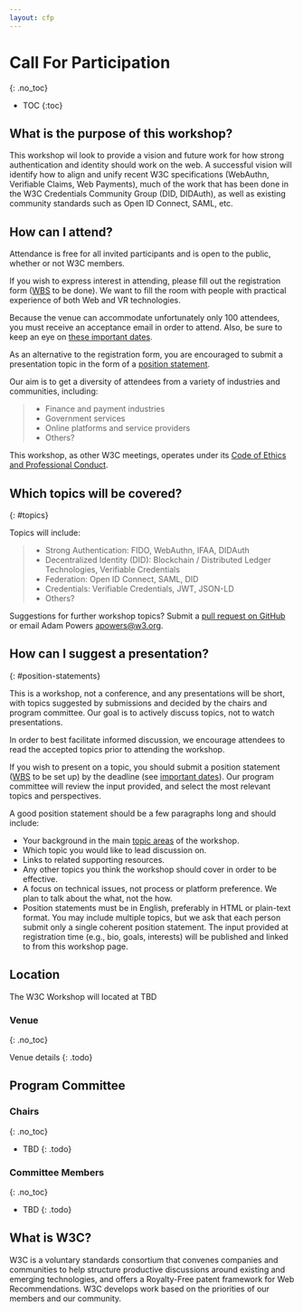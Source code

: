 ```yaml
---
layout: cfp
---
```


# Call For Participation
{: .no_toc}

* TOC
{:toc}

## What is the purpose of this workshop?

This workshop wil look to provide a vision and future work for how strong authentication and identity should work on the web. A successful vision will identify how to align and unify recent W3C specifications (WebAuthn, Verifiable Claims, Web Payments), much of the work that has been done in the W3C Credentials Community Group (DID, DIDAuth), as well as existing community standards such as Open ID Connect, SAML, etc.

## How can I attend?

Attendance is free for all invited participants and is open to the public, whether or not W3C members.

If you wish to express interest in attending, please fill out the registration form (<span class="todo">[WBS](https://www.w3.org/2002/09/wbs/showwb) to be done</span>). We want to fill the room with people with practical experience of both Web and VR technologies.

Because the venue can accommodate unfortunately only 100 attendees, you must receive an acceptance email in order to attend. Also, be sure to keep an eye on [these important dates](#dates).

As an alternative to the registration form, you are encouraged to submit a presentation topic in the form of a [position statement](#position-statements).

Our aim is to get a diversity of attendees from a variety of industries and communities, including:

> * Finance and payment industries
> * Government services
> * Online platforms and service providers
> * <span class="todo">Others?</span>

This workshop, as other W3C meetings, operates under its [Code of Ethics and Professional Conduct](https://www.w3.org/Consortium/cepc/).

## Which topics will be covered?
{: #topics}

Topics will include:

> * Strong Authentication: FIDO, WebAuthn, IFAA, DIDAuth
> * Decentralized Identity (DID): Blockchain / Distributed Ledger Technologies, Verifiable Credentials
> * Federation: Open ID Connect, SAML, DID
> * Credentials: Verifiable Credentials, JWT, JSON-LD
> * <span class="todo">Others?</span>

Suggestions for further workshop topics? Submit a [pull request on GitHub](https://github.com/apowers313/strong-authentication-and-identity-workshop/pulls) or email Adam Powers <apowers@w3.org>.


## How can I suggest a presentation?
{: #position-statements}

This is a workshop, not a conference, and any presentations will be short, with topics suggested by submissions and decided by the chairs and program committee. Our goal is to actively discuss topics, not to watch presentations.

In order to best facilitate informed discussion, we encourage attendees to read the accepted topics prior to attending the workshop.

If you wish to present on a topic, you should submit a position statement (<span class="todo">[WBS](https://www.w3.org/2002/09/wbs/showwb) to be set up</span>) by the deadline (see [important dates](#dates)). Our program committee will review the input provided, and select the most relevant topics and perspectives.

A good position statement should be a few paragraphs long and should include:

* Your background in the main [topic areas](#topics) of the workshop.
* Which topic you would like to lead discussion on.
* Links to related supporting resources.
* Any other topics you think the workshop should cover in order to be effective.
* A focus on technical issues, not process or platform preference. We plan to talk about the what, not the how.
* Position statements must be in English, preferably in HTML or plain-text format. You may include multiple topics, but we ask that each person submit only a single coherent position statement. The input provided at registration time (e.g., bio, goals, interests) will be published and linked to from this workshop page.

## Location

The W3C Workshop will located at <span class="todo">TBD</span>

### Venue
{: .no_toc}

Venue details
{: .todo}

## Program Committee

### Chairs
{: .no_toc}

* TBD
{: .todo}

### Committee Members
{: .no_toc}

* TBD
{: .todo}

## What is W3C?

W3C is a voluntary standards consortium that convenes companies and communities to help structure productive discussions around existing and emerging technologies, and offers a Royalty-Free patent framework for Web Recommendations. W3C develops work based on the priorities of our members and our community.
